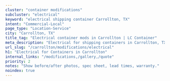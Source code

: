 ```yaml
---
cluster: "container modifications"
subcluster: "electrical"
keyword: "electrical shipping container Carrollton, TX"
intent: "Commercial-Local"
page_type: "Location-Service"
city: "Carrollton, TX"
title_tag: "Electrical container mods in Carrollton | LC Container"
meta_description: "Electrical for shipping containers in Carrollton, TX. Local fabrication & pro install. LC Container — Since 2003. Get a quote."
url_slug: "/carrollton/modifications/electrical"
h1: "Electrical for Containers in Carrollton"
internal_links: "/modifications,/gallery,/quote"
priority: 2
notes: "Show before/after photos, spec sheet, lead times, warranty."
noindex: true
---
```


<!-- TODO: Add unique city/inventory copy, images, and internal links here. -->
